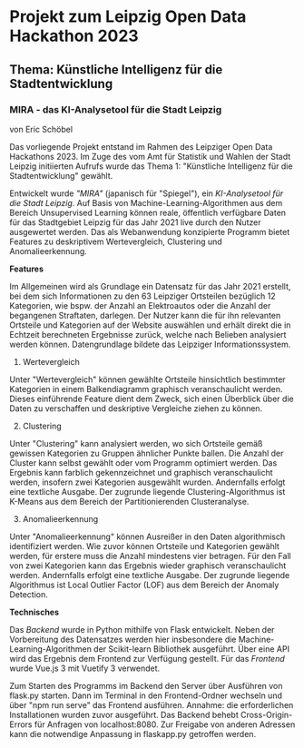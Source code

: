 # Projekt zum Leipzig Open Data Hackathon 2023
## Thema: Künstliche Intelligenz für die Stadtentwicklung
### MIRA - das KI-Analysetool für die Stadt Leipzig

von Eric Schöbel

Das vorliegende Projekt entstand im Rahmen des Leipziger Open Data Hackathons 2023. Im Zuge des vom Amt für Statistik und Wahlen der Stadt Leipzig initiierten Aufrufs wurde das Thema 1: "Künstliche Intelligenz für die Stadtentwicklung" gewählt.

Entwickelt wurde *"MIRA"* (japanisch für "Spiegel"), ein *KI-Analysetool für die Stadt Leipzig*. Auf Basis von Machine-Learning-Algorithmen aus dem Bereich Unsupervised Learning können reale, öffentlich verfügbare Daten für das Stadtgebiet Leipzig für das Jahr 2021 live durch den Nutzer ausgewertet werden. Das als Webanwendung konzipierte Programm bietet Features zu deskriptivem Wertevergleich, Clustering und Anomalieerkennung. 

**Features**

Im Allgemeinen wird als Grundlage ein Datensatz für das Jahr 2021 erstellt, bei dem sich Informationen zu den 63 Leipziger Ortsteilen bezüglich 12 Kategorien, wie bspw. der Anzahl an Elektroautos oder die Anzahl der begangenen Straftaten, darlegen. Der Nutzer kann die für ihn relevanten Ortsteile und Kategorien auf der Website auswählen und erhält direkt die in Echtzeit berechneten Ergebnisse zurück, welche nach Belieben analysiert werden können. Datengrundlage bildete das Leipziger Informationssystem.

1. Wertevergleich

Unter "Wertevergleich" können gewählte Ortsteile hinsichtlich bestimmter Kategorien in einem Balkendiagramm graphisch veranschaulicht werden. Dieses einführende Feature dient dem Zweck, sich einen Überblick über die Daten zu verschaffen und deskriptive Vergleiche ziehen zu können.

2. Clustering

Unter "Clustering" kann analysiert werden, wo sich Ortsteile gemäß gewissen Kategorien zu Gruppen ähnlicher Punkte ballen. Die Anzahl der Cluster kann selbst gewählt oder vom Programm optimiert werden. Das Ergebnis kann farblich gekennzeichnet und graphisch veranschaulicht werden, insofern zwei Kategorien ausgewählt wurden. Andernfalls erfolgt eine textliche Ausgabe. Der zugrunde liegende Clustering-Algorithmus ist K-Means aus dem Bereich der Partitionierenden Clusteranalyse.

3. Anomalieerkennung

Unter "Anomalieerkennung" können Ausreißer in den Daten algorithmisch identifiziert werden. Wie zuvor können Ortsteile und Kategorien gewählt werden, für erstere muss die Anzahl mindestens vier betragen. Für den Fall von zwei Kategorien kann das Ergebnis wieder graphisch veranschaulicht werden. Andernfalls erfolgt eine textliche Ausgabe. Der zugrunde liegende Algorithmus ist Local Outlier Factor (LOF) aus dem Bereich der Anomaly Detection.

**Technisches**

Das *Backend* wurde in Python mithilfe von Flask entwickelt. Neben der Vorbereitung des Datensatzes werden hier insbesondere die Machine-Learning-Algorithmen der Scikit-learn Bibliothek ausgeführt. Über eine API wird das Ergebnis dem Frontend zur Verfügung gestellt. Für das *Frontend* wurde Vue.js 3 mit Vuetify 3 verwendet.

Zum Starten des Programms im Backend den Server über Ausführen von flask.py starten. Dann im Terminal in den Frontend-Ordner wechseln und über "npm run serve" das Frontend ausführen. Annahme: die erforderlichen Installationen wurden zuvor ausgeführt.
Das Backend behebt Cross-Origin-Errors für Anfragen von localhost:8080. Zur Freigabe von anderen Adressen kann die notwendige Anpassung in flaskapp.py getroffen werden.



